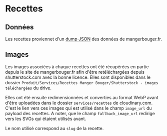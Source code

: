 # Recettes

## Données

Les recettes proviennet d'un
[dump JSON](../src/infrastructure/repository/services_recherche/recettes/data/dump-recipes.2024-09-06.json) 
des données de mangerbouger.fr.

## Images

Les images associées à chaque recettes ont été récupérées en partie depuis le
site de mangerbouger.fr afin d'être retéléchargées depuis shutterstock.com avec
la bonne licence. Elles sont disponibles dans le dossier
`Produit/Services/Recettes Manger Bouger/Shutterstock - images téléchargées` du
drive.

Elles ont été ensuite redimensionnées et converties au format WebP avant d'être
uploadées dans le dossier `services/recettes` de cloudinary.com. C'est le lien
vers ces images qui est utilisé dans le champ `image_url` du payload des
recettes. A noter, que le champ `fallback_image_url` redirige vers les SVGs qui
étaient utilisés avant.

Le nom utilisé correspond au `slug` de la recette.
